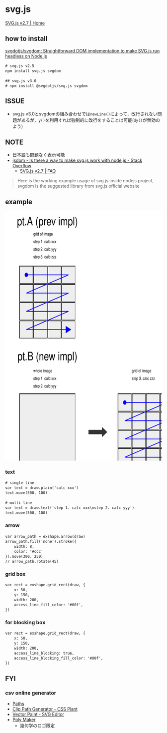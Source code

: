 # svg.js

[SVG\.js v2\.7 \| Home]( https://svgjs.com/docs/2.7/ )

## how to install
[svgdotjs/svgdom: Straightforward DOM implementation to make SVG\.js run headless on Node\.js]( https://github.com/svgdotjs/svgdom )

```
# svg.js v2.5
npm install svg.js svgdom

## svg.js v3.0
# npm install @svgdotjs/svg.js svgdom
```

## ISSUE
* svg.js v3.0とsvgdomの組み合わせでは`newLine()`によって，改行されない問題があるが，`y()`を利用すれば強制的に改行をすることは可能(`dy()`が無効のよう)

## NOTE
* 日本語も問題なく表示可能
* [jsdom \- Is there a way to make svg\.js work with node\.js \- Stack Overflow]( https://stackoverflow.com/questions/36133657/is-there-a-way-to-make-svg-js-work-with-node-js )
  * [SVG\.js v2\.7 \| FAQ]( https://svgjs.com/docs/2.7/faq/#can-svg-js-run-on-node-js )

> Here is the working example usage of svg.js inside nodejs project, svgdom is the suggested library from svg.js official website

## example

<img src="./example.svg" width="800px" height="800px"/>

### text
```
# single line
var text = draw.plain('calc xxx')
text.move(500, 100)

# multi line
var text = draw.text('step 1. calc xxx\nstep 2. calc yyy')
text.move(500, 100)
```

### arrow
```
var arrow_path = exshape.arrow(draw)
arrow_path.fill('none').stroke({
    width: 8,
    color: '#ccc'
}).move(300, 250)
// arrow_path.rotate(45)
```

### grid box
```
var rect = exshape.grid_rect(draw, {
    x: 50,
    y: 150,
    width: 200,
    access_line_fill_color: '#00f',
})
```

### for blocking box
```
var rect = exshape.grid_rect(draw, {
    x: 50,
    y: 150,
    width: 200,
    access_line_blocking: true,
    access_line_blocking_fill_color: '#00f',
})
```

## FYI
### csv online generator
* [Paths]( http://jxnblk.com/paths/?d=M8%2048%20L56%2048%20L32%2012%20Z )
* [Clip Path Generator \- CSS Plant]( http://www.cssplant.com/clip-path-generator )
* [Vector Paint \- SVG Editor]( http://vectorpaint.yaks.co.nz/ )
* [Poly Maker]( http://lab.aerotwist.com/canvas/poly-maker/ )
  * 幾何学のロゴ限定

